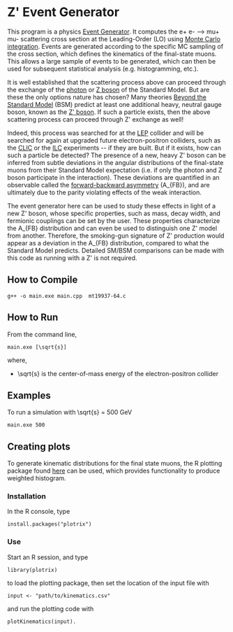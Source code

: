 # Z' Event Generator

This program is a physics [Event Generator](https://en.wikipedia.org/wiki/Event_generator).
It computes the e+ e- --> mu+ mu- scattering cross section at the Leading-Order (LO) using [Monte Carlo integration](https://en.wikipedia.org/wiki/Monte_Carlo_integration).
Events are generated according to the specific MC sampling of the cross section, which defines the kinematics of the final-state muons. 
This allows a large sample of events to be generated, which can then be used for subsequent statistical analysis (e.g. histogramming, etc.).

It is well established that the scattering process above can proceed through the exchange of the [photon](https://en.wikipedia.org/wiki/Photon) or [Z boson](https://en.wikipedia.org/wiki/W_and_Z_bosons) of the Standard Model. 
But are these the only options nature has chosen? Many theories [Beyond the Standard Model](https://en.wikipedia.org/wiki/Physics_beyond_the_Standard_Model) (BSM) predict at least one additional heavy, neutral gauge boson, known as the [Z' boson](https://en.wikipedia.org/wiki/W%E2%80%B2_and_Z%E2%80%B2_bosons).
If such a particle exists, then the above scattering process can proceed through Z' exchange as well!

Indeed, this process was searched for at the [LEP](https://en.wikipedia.org/wiki/Large_Electron%E2%80%93Positron_Collider) collider and will be searched for again at upgraded future electron-positron colliders, such as the [CLIC](https://en.wikipedia.org/wiki/Compact_Linear_Collider) or the [ILC](https://en.wikipedia.org/wiki/International_Linear_Collider) experiments -- if they are built.
But if it exists, how can such a particle be detected? The presence of a new, heavy Z' boson can be inferred from subtle deviations in the angular distributions of the final-state muons from their Standard Model expectation (i.e. if only the photon and Z boson participate in the interaction).
These deviations are quantified in an observable called the [forward-backward asymmetry](https://physics.stackexchange.com/questions/346306/physical-interpretation-of-forward-backward-asymmetry) (A_{FB}), and are ultimately due to the parity violating effects of the weak interaction.

The event generator here can be used to study these effects in light of a new Z' boson, whose specific properties, such as mass, decay width, and fermionic couplings can be set by the user.
These properties characterize the A_{FB} distribution and can even be used to distinguish one Z' model from another.
Therefore, the smoking-gun signature of Z' production would appear as a deviation in the A_{FB} distribution, compared to what the Standard Model predicts.
Detailed SM/BSM comparisons can be made with this code as running with a Z' is not required.

## How to Compile

```
g++ -o main.exe main.cpp  mt19937-64.c
```

## How to Run

From the command line, 
```
main.exe [\sqrt{s}]
```
where,
- \sqrt{s} is the center-of-mass energy of the electron-positron collider

## Examples

To run a simulation with \sqrt{s} = 500 GeV
```
main.exe 500
```

## Creating plots

To generate kinematic distributions for the final state muons, the R plotting package found [here](https://cran.r-project.org/web/packages/plotrix/index.html) can be used, which provides functionality to produce weighted histogram.

### Installation

In the R console, type
```
install.packages("plotrix")
```

### Use

Start an R session, and type
```
library(plotrix)
```
to load the plotting package, then set the location of the input file with
```
input <- "path/to/kinematics.csv"
```
and run the plotting code with
```
plotKinematics(input).
```






